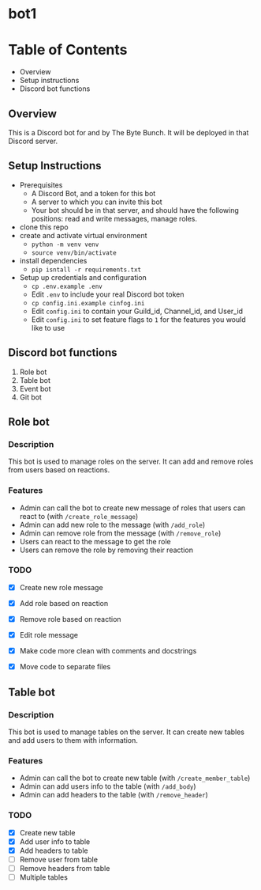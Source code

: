 # bot1

# Table of Contents
- Overview
- Setup instructions
- Discord bot functions



## Overview
This is a Discord bot for and by The Byte Bunch. It will be deployed in that Discord server.

## Setup Instructions
- Prerequisites
  - A Discord Bot, and a token for this bot
  - A server to which you can invite this bot
  - Your bot should be in that server, and should have the following positions: read and write messages, manage roles.
- clone this repo
- create and activate virtual environment
  - `python -m venv venv`
  -  `source venv/bin/activate`
- install dependencies
  - `pip isntall -r requirements.txt`
- Setup up credentials and configuration
  - `cp .env.example .env`
  - Edit `.env` to include your real Discord bot token
  - `cp config.ini.example cinfog.ini`
  - Edit `config.ini` to contain your Guild_id, Channel_id, and User_id
  - Edit `config.ini` to set feature flags to `1` for the features you would like to use

## Discord bot functions



1. Role bot
2. Table bot
3. Event bot
4. Git bot


## Role bot

### Description

This bot is used to manage roles on the server. It can add and remove roles from users based on reactions.

### Features

- Admin can call the bot to create new message of roles that users can react to (with `/create_role_message`)
- Admin can add new role to the message (with `/add_role`)
- Admin can remove role from the message (with `/remove_role`)
- Users can react to the message to get the role
- Users can remove the role by removing their reaction

### TODO

- [x] Create new role message
- [x] Add role based on reaction
- [x] Remove role based on reaction
- [x] Edit role message
- [x] Make code more clean with comments and docstrings
- [x] Move code to separate files


## Table bot

### Description

This bot is used to manage tables on the server. It can create new tables and add users to them with information.

### Features

- Admin can call the bot to create new table (with `/create_member_table`)
- Admin can add users info to the table (with `/add_body`)
- Admin can add headers to the table (with `/remove_header`)

### TODO

- [x] Create new table
- [x] Add user info to table
- [x] Add headers to table
- [ ] Remove user from table
- [ ] Remove headers from table
- [ ] Multiple tables